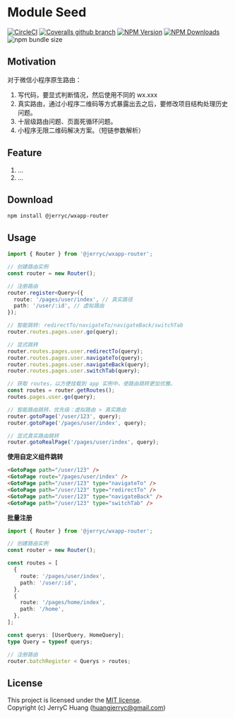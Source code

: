 # Module Seed

[![CircleCI](https://img.shields.io/circleci/build/github/JerryC8080/wxapp-router/master?style=for-the-badge)](https://circleci.com/gh/JerryC8080/wxapp-router/tree/master)
[![Coveralls github branch](https://img.shields.io/coveralls/github/JerryC8080/wxapp-router/master?style=for-the-badge)](https://coveralls.io/github/JerryC8080/wxapp-router?branch=master)
[![NPM Version](https://img.shields.io/npm/v/@jerryc/wxapp-router.svg?style=for-the-badge)](https://www.npmjs.com/package/@jerryc/wxapp-router)
[![NPM Downloads](https://img.shields.io/npm/dm/@jerryc/wxapp-router.svg?style=for-the-badge)](https://www.npmjs.com/package/@jerryc/wxapp-router)
![npm bundle size](https://img.shields.io/bundlephobia/minzip/@jerryc/mini-logger.svg?style=for-the-badge)

## Motivation

对于微信小程序原生路由：

1. 写代码，要显式判断情况，然后使用不同的 wx.xxx
2. 真实路由，通过小程序二维码等方式暴露出去之后，要修改项目结构处理历史问题。
3. 十层级路由问题、页面死循环问题。
4. 小程序无限二维码解决方案。（短链参数解析）

## Feature

1. ...
2. ...

## Download

```shell
npm install @jerryc/wxapp-router
```

## Usage

```typescript
import { Router } from '@jerryc/wxapp-router';

// 创建路由实例
const router = new Router();

// 注册路由
router.register<Query>({
  route: '/pages/user/index', // 真实路径
  path: '/user/:id', // 虚拟路由
});

// 智能跳转: redirectTo/navigateTo/navigateBack/switchTab
router.routes.pages.user.go(query);

// 显式跳转
router.routes.pages.user.redirectTo(query);
router.routes.pages.user.navigateTo(query);
router.routes.pages.user.navigateBack(query);
router.routes.pages.user.switchTab(query);

// 获取 routes，以方便挂载到 app 实例中，使路由跳转更加优雅。
const routes = router.getRoutes();
routes.pages.user.go(query);

// 智能路由跳转，优先级：虚拟路由 > 真实路由
router.gotoPage('/user/123', query);
router.gotoPage('/pages/user/index', query);

// 显式真实路由跳转
router.gotoRealPage('/pages/user/index', query);
```

**使用自定义组件跳转**

```html
<GotoPage path="/user/123" />
<GotoPage route="/pages/user/index" />
<GotoPage path="/user/123" type="navigateTo" />
<GotoPage path="/user/123" type="redirectTo" />
<GotoPage path="/user/123" type="navigateBack" />
<GotoPage path="/user/123" type="switchTab" />
```

**批量注册**

```typescript
import { Router } from '@jerryc/wxapp-router';

// 创建路由实例
const router = new Router();

const routes = [
  {
    route: '/pages/user/index',
    path: '/user/:id',
  },
  {
    route: '/pages/home/index',
    path: '/home',
  },
];

const querys: [UserQuery, HomeQuery];
type Query = typeof querys;

// 注册路由
router.batchRegister < Querys > routes;
```

## License

This project is licensed under the [MIT license](LICENSE).  
Copyright (c) JerryC Huang (huangjerryc@gmail.com)
